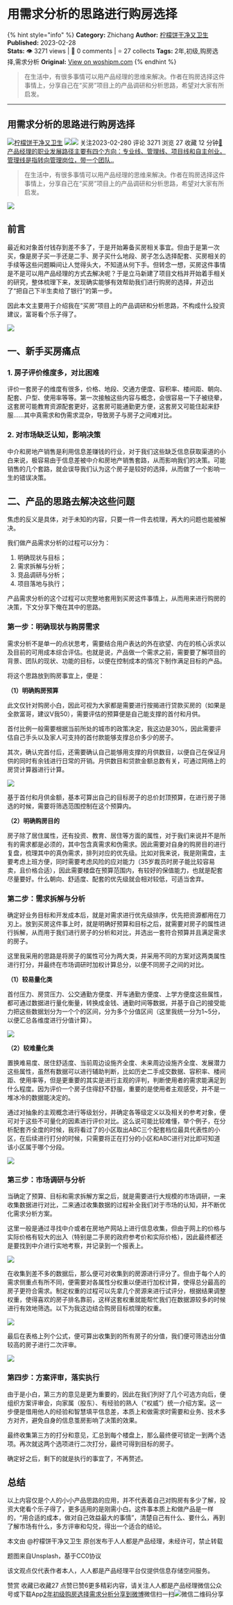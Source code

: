 # 用需求分析的思路进行购房选择
{% hint style="info" %}
**Category:** Zhichang
**Author:** [柠檬饼干净又卫生](https://www.woshipm.com/u/871592)
**Published:** 2023-02-28  
**Stats:** 👁️ 3271 views | 💬 0 comments | ⭐ 27 collects
**Tags:** 2年,初级,购房选择,需求分析
**Original:** [View on woshipm.com](https://www.woshipm.com/zhichang/5767030.html)
{% endhint %}
> 在生活中，有很多事情可以用产品经理的思维来解决。作者在购房选择这件事情上，分享自己在“买房”项目上的产品调研和分析思路，希望对大家有所启发。

---

## 用需求分析的思路进行购房选择

[![](https://static.woshipm.com/view/2022120609360984948.png?imageView2/1/w/72/h/72/q/100)](https://www.woshipm.com/u/871592)[柠檬饼干净又卫生](https://www.woshipm.com/u/871592) ![](https://static.woshipm.com/tag/1121_1@2x.png)![](https://static.woshipm.com/tag/2105_1@2x.png) 关注2023-02-280 评论 3271 浏览 27 收藏 12 分钟[🔗 产品经理的职业发展路径主要有四个方向：专业线、管理线、项目线和自主创业。管理线是指转向管理岗位，带一个团队..](https://ke.qidianla.com/courses/90pm)

> 在生活中，有很多事情可以用产品经理的思维来解决。作者在购房选择这件事情上，分享自己在“买房”项目上的产品调研和分析思路，希望对大家有所启发。

![](https://image.woshipm.com/wp-files/2023/02/kFilRrGdcaICClU1qOBN.jpg)

## 前言

最近和对象首付钱存到差不多了，于是开始筹备买房相关事宜。但由于是第一次买，像是房子买一手还是二手、房子买什么地段、房子怎么选择配套、买房相关的手续等这些问题瞬间让人觉得头大，不知道从何下手。但转念一想，买房这件事情是不是可以用产品经理的方式去解决呢？于是立马新建了项目文档并开始着手相关的研究，整体梳理下来，发现确实能够有效帮助我们进行购房的选择，并迈出了“把自己下半生卖给了银行”的第一步。

因此本文主要用于介绍我在“买房”项目上的产品调研和分析思路，不构成什么投资建议，富哥看个乐子得了。

![](https://image.woshipm.com/wp-files/2023/02/uH007CPuz3E5PdqkN3UQ.png)

## 一、新手买房痛点

### 1\. 房子评价维度多，对比困难

评价一套房子的维度有很多，价格、地段、交通方便度、容积率、楼间距、朝向、配套、户型、使用率等等。第一次接触这些内容与概念，会很容易一下子被绕晕，这套房可能教育资源配套更好，这套房可能通勤更方便，这套房又可能住起来舒服……其中真需求和伪需求混杂，导致房子与房子之间难对比。

### 2\. 对市场缺乏认知，影响决策

中介和房地产销售是利用信息差赚钱的行业，对于我们这些缺乏信息获取渠道的小白来说，极容易由于信息差被中介和房地产销售套路，从而影响我们的决策。可能销售的几个套路，就会误导我们认为这个房子是较好的选择，从而做了一个影响一生的错误决策。

## 二、产品的思路去解决这些问题

焦虑的反义是具体，对于未知的内容，只要一件一件去梳理，再大的问题也能被解决。

我们做产品需求分析的过程可以分为：

1.  明确现状与目标；
2.  需求拆解与分析；
3.  竞品调研与分析；
4.  项目落地与执行；

产品需求分析的这个过程可以完整地套用到买房这件事情上，从而用来进行购房的决策，下文分享下俺在其中的思路。

### 第一步：明确现状与购房需求

需求分析不是单一的点状思考，需要结合用户表达的外在欲望、内在的核心诉求以及目前的可用成本综合评估。也就是说，产品做一个需求之前，需要要了解项目的背景、团队的现状、功能的目标，以便在控制成本的情况下制作满足目标的产品。

将这个思路放到购房事宜上，便是：

**（1）明确购房预算**

此文仅针对购房小白，因此可视为大家都是需要进行按揭进行贷款买房的（如果是全款富哥，建议V我50），需要评估的预算便是自己能支撑的首付和月供。

首付比例一般需要根据当前所处的城市的政策决定，我这边是30%，因此需要评估自己手头以及家人可支持的首付款能够支撑总价多少的房子。

其次，确认完首付后，还需要确认自己能够用支撑的月供数目，以便自己在保证月供的同时有余钱进行日常的开销。月供数目和贷款金额总数有关，可通过网络上的房贷计算器进行计算。

![](https://image.woshipm.com/wp-files/2023/02/YFbf0ma1vF8xv12gZdC2.png)

基于首付和月供金额，基本可算出自己的目标房子的总价封顶预算，在进行房子筛选的时候，需要将筛选范围控制在这个预算内。

**（2）明确购房目的**

房子除了居住属性，还有投资、教育、居住等方面的属性，对于我们来说并不是所有的需求都是必须的，其中包含真需求和伪需求。因此需要对自身的购房目的进行复盘，梳理其中的真伪需求，排列对应的优先级。比如对我来说，我是刚需盘，主要考虑上班方便，同时需要考虑风险的应对能力（35岁裁员时房子能比较容易卖，且价格合适），因此需要楼盘在预算范围内，有较好的保值能力，也就是配套尽量要好。什么朝向、舒适度、配套的优先级就会相对较低，可适当舍弃。

### 第二步：需求拆解与分析

确定好业务目标和开发成本后，就是对需求进行优先级排序，优先把资源都用在刀刃上。放到买房这件事上时，就是明确好预算和目标之后，就需要对房子的属性进行拆解，从而用于我们进行房子的分析和对比，并选出一套符合预算并且满足需求的房子。

这里我采用的思路是将房子的属性可分为两大类，并采用不同的方案对这两类属性进行打分，并最终在市场调研时加权计算总分，以便不同房子之间的对比。

**（1）较易量化类**

首付压力、房贷压力、公交通勤方便度、开车通勤方便度、上学方便度这些属性，都可通过数据进行量化衡量，转换成金钱、通勤时间等数据，并基于自己的接受能力把这些数据划分为一个个的区间，分为多个分值区间（这里我统一分为1~5分，以便汇总各维度进行分值计算）。

![](https://image.woshipm.com/wp-files/2023/02/CYNdvgGVealJWLQZuEKm.png)

**（2）较难量化类**

置换难易度、居住舒适度、当前周边设施齐全度、未来周边设施齐全度、发展潜力这些属性，虽然有数据可以进行辅助判断，比如历史二手成交数据、容积率、楼间距、使用率等，但是更重要的其实是进行主观的评判，判断使用者的需求能满足到什么程度。因为评价一个房子住得舒不舒服，重要的是使用者主观感受，并不是一堆冰冷的数据能决定的。

通过对抽象的主观概念进行等级划分，并确定各等级定义以及相关的参考对象，便可对于这些不可量化的因素进行评价对比。这么说可能比较难懂，举个例子，在分析配套齐全度的时候，我将看过了的小区取出ABC三个配套档位最具代表性的小区，在后续进行打分的时候，只需要将正在打分的小区和ABC进行对比即可知道该小区属于哪个分段。

![](https://image.woshipm.com/wp-files/2023/02/God0qTuEn1uKEbQvFxyN.png)

### 第三步：市场调研与分析

当确定了预算、目标和需求拆解方案之后，就是需要进行大规模的市场调研，一来收集数据进行对比，二来通过收集数据的过程补全我们对于市场的认知，并不断优化需求分析方案。

这里一般是通过寻找中介或者在房地产网站上进行信息收集，但由于网上的价格与实际价格有较大的出入（特别是二手房的政府参考价和实际价格），因此最终都还是要找到中介进行实地考察，并记录到一个报表上。

![](https://image.woshipm.com/wp-files/2023/02/1G4Gej1pP95HvTWftCYx.png)

在收集到差不多的数据后，那么便可对收集到的房源进行评分了。但由于每个人的需求侧重点有所不同，便需要对各属性分权重以便进行加权计算，使得总分最高的房子更符合需求。制定权重的过程可以先拿几个房源来进行试评分，根据结果调整权重，使得喜欢的房子排名靠前，这样这套权重就能帮忙我们在数据源较多的时候进行有效地筛选。以下为我这边结合购房目标梳理的权重。

![](https://image.woshipm.com/wp-files/2023/02/fRO5zSTbhXCffMMtS385.png)

最后在表格上列个公式，便可算出收集到的所有房子的分值，我们便可筛选出分值较高的房子进行二次评审。

![](https://image.woshipm.com/wp-files/2023/02/5VBPsHKSEQGIZ5PjXpxl.png)

### 第四步：方案评审，落实执行

由于是小白，第三方的意见是更为重要的，因此在我们列好了几个可选方向后，便组织方案评审会，向家属（股东）、有经验的熟人（“权威”）统一介绍方案。这一步便是借用他人的经验和智慧填平信息差，本质上和做需求时需要和业务、技术多方对齐，避免自身的信息茧房影响了决策的效果。

最终收集第三方的打分和意见，汇总到每个楼盘上，那么最终便可锁定一到两个选项。再次就这两个选项进行二次打分，最终可得到目标的房子。

确定好之后，剩下的就是执行的事宜了，不再赘述。

## 总结

以上内容仅是个人的小小产品思路的应用，并不代表着自己对购房有多少了解，投资大佬看个乐子得了，更多适用的是刚需小白。这件事本质上和做产品是一样的，“用合适的成本，做对自己效益最大的事情”，清楚自己有什么、要什么，再到了解市场有什么，多方评审和勾兑，得出一个适合的结论。

本文由 @柠檬饼干净又卫生 原创发布于人人都是产品经理，未经许可，禁止转载

题图来自Unsplash，基于CC0协议

该文观点仅代表作者本人，人人都是产品经理平台仅提供信息存储空间服务。

赞赏 收藏已收藏27 点赞已赞6更多精彩内容，请关注人人都是产品经理微信公众号或下载App[2年](https://www.woshipm.com/tag/2%e5%b9%b4)[初级](https://www.woshipm.com/tag/%e5%88%9d%e7%ba%a7)[购房选择](https://www.woshipm.com/tag/%e8%b4%ad%e6%88%bf%e9%80%89%e6%8b%a9)[需求分析](https://www.woshipm.com/tag/%e9%9c%80%e6%b1%82%e5%88%86%e6%9e%90)[分享到微博](https://service.weibo.com/share/share.php?appkey=2775287854&title=用需求分析的思路进行购房选择&url=https://www.woshipm.com/zhichang/5767030.html&pic=https://image.woshipm.com/wp-files/2023/02/kFilRrGdcaICClU1qOBN.jpg)微信扫一扫![微信二维码](https://api.pwmqr.com/qrcode/create/?url=https://www.woshipm.com/zhichang/5767030.html)分享